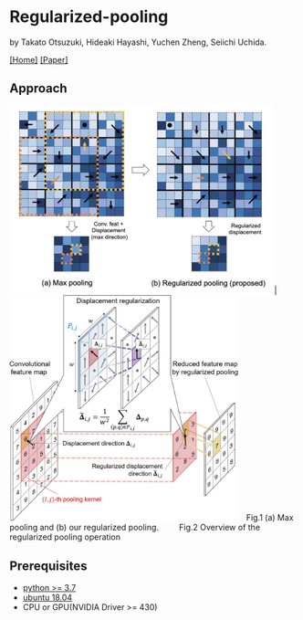 # Regularized-pooling
by Takato Otsuzuki, Hideaki Hayashi, Yuchen Zheng, Seiichi Uchida. 

[[Home]](http://human.ait.kyushu-u.ac.jp/)
[[Paper]](https://arxiv.org/abs/2005.03709)

## Approach
[](![](./figures/RegularizedPoolingWithEquation.jpg))

<img src=./figures/figure2-7.jpg width="460px"> | <img src=./figures/RegularizedPoolingWithEquation.jpg width="400px">
&ensp; Fig.1 (a) Max pooling and (b) our regularized pooling. &emsp;&emsp; Fig.2  Overview of the regularized pooling operation

## Prerequisites
* [python >= 3.7](https://www.python.org/)
* [ubuntu 18.04](https://ubuntu.com/)
* CPU or GPU(NVIDIA Driver >= 430)
